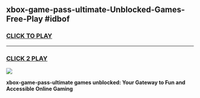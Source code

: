 
## xbox-game-pass-ultimate-Unblocked-Games-Free-Play #idbof
<h3>
<a href="https://us.freeplayer.one?title=xbox-game-pass-ultimate&ref=9M">CLICK TO PLAY</a></h3>
<hr>

<h3>
<a href="https://us.freeplayer.one?title=xbox-game-pass-ultimate&ref=9M">CLICK 2 PLAY</a>
  
</h3>

<a href="https://us.freeplayer.one?title=xbox-game-pass-ultimate&ref=9M"><img src="https://clearcache.store/games.png"></a>


**xbox-game-pass-ultimate games unblocked: Your Gateway to Fun and Accessible Online Gaming**
